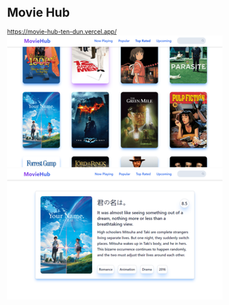 # Movie Hub
https://movie-hub-ten-dun.vercel.app/
![home page](./images/1.png)
![movie details](./images/2.png)
